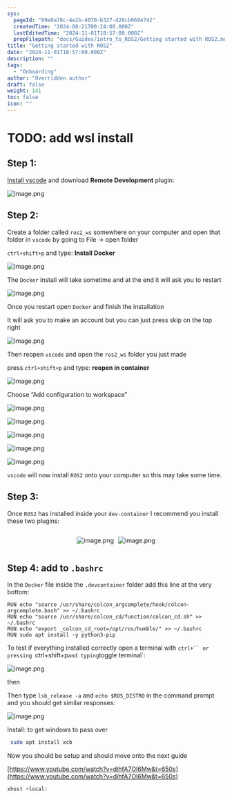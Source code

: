 ```yaml
---
sys:
  pageId: "89e0a78c-4e2b-4070-b327-d28cb0694742"
  createdTime: "2024-08-21T00:24:00.000Z"
  lastEditedTime: "2024-11-01T18:57:00.000Z"
  propFilepath: "docs/Guides/intro_to_ROS2/Getting started with ROS2.md"
title: "Getting started with ROS2"
date: "2024-11-01T18:57:00.000Z"
description: ""
tags:
  - "Onboarding"
author: "Overridden author"
draft: false
weight: 141
toc: false
icon: ""
---
```


# TODO: add wsl install

## Step 1:

[Install vscode](https://code.visualstudio.com/download) and download **Remote Development** plugin:

![image.png](https://prod-files-secure.s3.us-west-2.amazonaws.com/d518164a-d88e-44d1-a4ee-3adb3bd8bce0/efb52993-1881-4a40-b95e-6f020334f022/image.png?X-Amz-Algorithm=AWS4-HMAC-SHA256&X-Amz-Content-Sha256=UNSIGNED-PAYLOAD&X-Amz-Credential=ASIAZI2LB4665PSRCWVM%2F20250507%2Fus-west-2%2Fs3%2Faws4_request&X-Amz-Date=20250507T140909Z&X-Amz-Expires=3600&X-Amz-Security-Token=IQoJb3JpZ2luX2VjELb%2F%2F%2F%2F%2F%2F%2F%2F%2F%2FwEaCXVzLXdlc3QtMiJHMEUCIEhER4ub6l9J%2BiD2bfNB2LwVXA89KosJmU4YFeo5REvqAiEApPQcRd%2F2QzRTs7j%2Bv2730fayqG7v%2BGWbNhKuegVVUSUq%2FwMIXxAAGgw2Mzc0MjMxODM4MDUiDKgDr2%2F3rEkOfhfvgCrcA8LVg4hZ49At2U2lRHsRi1MiZZ6OWCk%2B7URXWA0sgTzEnLMFSZmDEFiigoQbZw%2BnFWLikFHKPdJX22YPXlsDLUaPbf%2FV41xwLk8GDbBypj%2Bnwp6V1FKTQ0pCeByu4CyGlrvZfX6f10haL5K1aq1aMRnA0vI0S0AQDvbH0IXNt8UXWDgcf1cknlgdwVMCrwpQAvCZxeciQxJh%2BMxSeNhWAMHJSwRcNrWDXzH7a%2FI9UUan0XMkj5gFKG5zV863jKEF2z5%2Ffd5m1n4j%2BUXUAM8OEVFOHTdme3PlGL2ACq%2BcNSlv%2FXyLJ6ekLsk2Zhv03dq9OGKBNPAsK9Rza3fIbNqTqWbtKal8VZTji%2B8VGq4hJyigTmvimNppK8eenNsqEobaINWHU6hf465tegBeOhsc%2BaTdLnNIlWvGoo6t4iucE4D1spB9XeI1RmQuokGrnNHnEuFRP2IlgNhwswOAIUudb8J9r%2Fc7X9lwmfbefmZlCr%2BzhwW537BU9NsFDAj6ITA3CdMp2qcKUC0VK1E3FQt%2BeGRC2FeLYB%2Fi7pndeml9qVdOBKObp2GmCrElEjgJ0ox1x6d8t4IomeE2expqpZhdU7d57VQB12i4RRxe7%2FbLwaSO6yETBoCGwsjnyzjKMOLQ7cAGOqUBSTbuwSIUKI5K%2BysdLXrv9nv0CC2benNB3sfh80YtXMSa234HrxMtwA%2FgHj9RkDNh5tUwIYs6jy9Kzw6LTry7JIhEA5lWUBkQP2hZbDIo3UM2iwKcnU9EA4sws45dGxJcLYm4J8TBA2cpLNDyEsl1wJHr9p8FYFUbooX1P%2F0d2HmyMQnCIVKrGXMRrjdwe%2FRQwvwoHnH4acKedMukKRPE1sBkxiS%2F&X-Amz-Signature=81c73a8a1a7ec9ed9ac9368bcd37cbc1005fca11849fcb162f2c8477b14f6ce8&X-Amz-SignedHeaders=host&x-id=GetObject)

## Step 2:

Create a folder called `ros2_ws` somewhere on your computer and open that folder in `vscode` by going to File → open folder 

`ctrl+shift+p` and type: **Install Docker**

![image.png](https://prod-files-secure.s3.us-west-2.amazonaws.com/d518164a-d88e-44d1-a4ee-3adb3bd8bce0/2269dc0e-1cd5-47ff-bceb-c04ad9b2eab0/image.png?X-Amz-Algorithm=AWS4-HMAC-SHA256&X-Amz-Content-Sha256=UNSIGNED-PAYLOAD&X-Amz-Credential=ASIAZI2LB4665PSRCWVM%2F20250507%2Fus-west-2%2Fs3%2Faws4_request&X-Amz-Date=20250507T140909Z&X-Amz-Expires=3600&X-Amz-Security-Token=IQoJb3JpZ2luX2VjELb%2F%2F%2F%2F%2F%2F%2F%2F%2F%2FwEaCXVzLXdlc3QtMiJHMEUCIEhER4ub6l9J%2BiD2bfNB2LwVXA89KosJmU4YFeo5REvqAiEApPQcRd%2F2QzRTs7j%2Bv2730fayqG7v%2BGWbNhKuegVVUSUq%2FwMIXxAAGgw2Mzc0MjMxODM4MDUiDKgDr2%2F3rEkOfhfvgCrcA8LVg4hZ49At2U2lRHsRi1MiZZ6OWCk%2B7URXWA0sgTzEnLMFSZmDEFiigoQbZw%2BnFWLikFHKPdJX22YPXlsDLUaPbf%2FV41xwLk8GDbBypj%2Bnwp6V1FKTQ0pCeByu4CyGlrvZfX6f10haL5K1aq1aMRnA0vI0S0AQDvbH0IXNt8UXWDgcf1cknlgdwVMCrwpQAvCZxeciQxJh%2BMxSeNhWAMHJSwRcNrWDXzH7a%2FI9UUan0XMkj5gFKG5zV863jKEF2z5%2Ffd5m1n4j%2BUXUAM8OEVFOHTdme3PlGL2ACq%2BcNSlv%2FXyLJ6ekLsk2Zhv03dq9OGKBNPAsK9Rza3fIbNqTqWbtKal8VZTji%2B8VGq4hJyigTmvimNppK8eenNsqEobaINWHU6hf465tegBeOhsc%2BaTdLnNIlWvGoo6t4iucE4D1spB9XeI1RmQuokGrnNHnEuFRP2IlgNhwswOAIUudb8J9r%2Fc7X9lwmfbefmZlCr%2BzhwW537BU9NsFDAj6ITA3CdMp2qcKUC0VK1E3FQt%2BeGRC2FeLYB%2Fi7pndeml9qVdOBKObp2GmCrElEjgJ0ox1x6d8t4IomeE2expqpZhdU7d57VQB12i4RRxe7%2FbLwaSO6yETBoCGwsjnyzjKMOLQ7cAGOqUBSTbuwSIUKI5K%2BysdLXrv9nv0CC2benNB3sfh80YtXMSa234HrxMtwA%2FgHj9RkDNh5tUwIYs6jy9Kzw6LTry7JIhEA5lWUBkQP2hZbDIo3UM2iwKcnU9EA4sws45dGxJcLYm4J8TBA2cpLNDyEsl1wJHr9p8FYFUbooX1P%2F0d2HmyMQnCIVKrGXMRrjdwe%2FRQwvwoHnH4acKedMukKRPE1sBkxiS%2F&X-Amz-Signature=75fb7cc83eb806716dadde67e66496d4a43c29c141e3d062d70b000be1041ee4&X-Amz-SignedHeaders=host&x-id=GetObject)

The `Docker` install will take sometime and at the end it will ask you to restart

![image.png](https://prod-files-secure.s3.us-west-2.amazonaws.com/d518164a-d88e-44d1-a4ee-3adb3bd8bce0/ed233f78-be33-4b1f-b89c-9c346c0e961e/image.png?X-Amz-Algorithm=AWS4-HMAC-SHA256&X-Amz-Content-Sha256=UNSIGNED-PAYLOAD&X-Amz-Credential=ASIAZI2LB4665PSRCWVM%2F20250507%2Fus-west-2%2Fs3%2Faws4_request&X-Amz-Date=20250507T140909Z&X-Amz-Expires=3600&X-Amz-Security-Token=IQoJb3JpZ2luX2VjELb%2F%2F%2F%2F%2F%2F%2F%2F%2F%2FwEaCXVzLXdlc3QtMiJHMEUCIEhER4ub6l9J%2BiD2bfNB2LwVXA89KosJmU4YFeo5REvqAiEApPQcRd%2F2QzRTs7j%2Bv2730fayqG7v%2BGWbNhKuegVVUSUq%2FwMIXxAAGgw2Mzc0MjMxODM4MDUiDKgDr2%2F3rEkOfhfvgCrcA8LVg4hZ49At2U2lRHsRi1MiZZ6OWCk%2B7URXWA0sgTzEnLMFSZmDEFiigoQbZw%2BnFWLikFHKPdJX22YPXlsDLUaPbf%2FV41xwLk8GDbBypj%2Bnwp6V1FKTQ0pCeByu4CyGlrvZfX6f10haL5K1aq1aMRnA0vI0S0AQDvbH0IXNt8UXWDgcf1cknlgdwVMCrwpQAvCZxeciQxJh%2BMxSeNhWAMHJSwRcNrWDXzH7a%2FI9UUan0XMkj5gFKG5zV863jKEF2z5%2Ffd5m1n4j%2BUXUAM8OEVFOHTdme3PlGL2ACq%2BcNSlv%2FXyLJ6ekLsk2Zhv03dq9OGKBNPAsK9Rza3fIbNqTqWbtKal8VZTji%2B8VGq4hJyigTmvimNppK8eenNsqEobaINWHU6hf465tegBeOhsc%2BaTdLnNIlWvGoo6t4iucE4D1spB9XeI1RmQuokGrnNHnEuFRP2IlgNhwswOAIUudb8J9r%2Fc7X9lwmfbefmZlCr%2BzhwW537BU9NsFDAj6ITA3CdMp2qcKUC0VK1E3FQt%2BeGRC2FeLYB%2Fi7pndeml9qVdOBKObp2GmCrElEjgJ0ox1x6d8t4IomeE2expqpZhdU7d57VQB12i4RRxe7%2FbLwaSO6yETBoCGwsjnyzjKMOLQ7cAGOqUBSTbuwSIUKI5K%2BysdLXrv9nv0CC2benNB3sfh80YtXMSa234HrxMtwA%2FgHj9RkDNh5tUwIYs6jy9Kzw6LTry7JIhEA5lWUBkQP2hZbDIo3UM2iwKcnU9EA4sws45dGxJcLYm4J8TBA2cpLNDyEsl1wJHr9p8FYFUbooX1P%2F0d2HmyMQnCIVKrGXMRrjdwe%2FRQwvwoHnH4acKedMukKRPE1sBkxiS%2F&X-Amz-Signature=1d4f2df2c6c08f92e1f94fe3849ffffff6c707fd7df5044c822efb12394401c7&X-Amz-SignedHeaders=host&x-id=GetObject)

Once you restart open `Docker` and finish the installation

It will ask you to make an account but you can just press skip on the top right

![image.png](https://prod-files-secure.s3.us-west-2.amazonaws.com/d518164a-d88e-44d1-a4ee-3adb3bd8bce0/21010ad9-1659-4fd9-9f59-9932a09b2a3d/image.png?X-Amz-Algorithm=AWS4-HMAC-SHA256&X-Amz-Content-Sha256=UNSIGNED-PAYLOAD&X-Amz-Credential=ASIAZI2LB4665PSRCWVM%2F20250507%2Fus-west-2%2Fs3%2Faws4_request&X-Amz-Date=20250507T140909Z&X-Amz-Expires=3600&X-Amz-Security-Token=IQoJb3JpZ2luX2VjELb%2F%2F%2F%2F%2F%2F%2F%2F%2F%2FwEaCXVzLXdlc3QtMiJHMEUCIEhER4ub6l9J%2BiD2bfNB2LwVXA89KosJmU4YFeo5REvqAiEApPQcRd%2F2QzRTs7j%2Bv2730fayqG7v%2BGWbNhKuegVVUSUq%2FwMIXxAAGgw2Mzc0MjMxODM4MDUiDKgDr2%2F3rEkOfhfvgCrcA8LVg4hZ49At2U2lRHsRi1MiZZ6OWCk%2B7URXWA0sgTzEnLMFSZmDEFiigoQbZw%2BnFWLikFHKPdJX22YPXlsDLUaPbf%2FV41xwLk8GDbBypj%2Bnwp6V1FKTQ0pCeByu4CyGlrvZfX6f10haL5K1aq1aMRnA0vI0S0AQDvbH0IXNt8UXWDgcf1cknlgdwVMCrwpQAvCZxeciQxJh%2BMxSeNhWAMHJSwRcNrWDXzH7a%2FI9UUan0XMkj5gFKG5zV863jKEF2z5%2Ffd5m1n4j%2BUXUAM8OEVFOHTdme3PlGL2ACq%2BcNSlv%2FXyLJ6ekLsk2Zhv03dq9OGKBNPAsK9Rza3fIbNqTqWbtKal8VZTji%2B8VGq4hJyigTmvimNppK8eenNsqEobaINWHU6hf465tegBeOhsc%2BaTdLnNIlWvGoo6t4iucE4D1spB9XeI1RmQuokGrnNHnEuFRP2IlgNhwswOAIUudb8J9r%2Fc7X9lwmfbefmZlCr%2BzhwW537BU9NsFDAj6ITA3CdMp2qcKUC0VK1E3FQt%2BeGRC2FeLYB%2Fi7pndeml9qVdOBKObp2GmCrElEjgJ0ox1x6d8t4IomeE2expqpZhdU7d57VQB12i4RRxe7%2FbLwaSO6yETBoCGwsjnyzjKMOLQ7cAGOqUBSTbuwSIUKI5K%2BysdLXrv9nv0CC2benNB3sfh80YtXMSa234HrxMtwA%2FgHj9RkDNh5tUwIYs6jy9Kzw6LTry7JIhEA5lWUBkQP2hZbDIo3UM2iwKcnU9EA4sws45dGxJcLYm4J8TBA2cpLNDyEsl1wJHr9p8FYFUbooX1P%2F0d2HmyMQnCIVKrGXMRrjdwe%2FRQwvwoHnH4acKedMukKRPE1sBkxiS%2F&X-Amz-Signature=92e385f0e102ca0fba510aa2985000d8c5a81c44f401880272d883b3c6922c8b&X-Amz-SignedHeaders=host&x-id=GetObject)

Then reopen `vscode` and open the `ros2_ws` folder you just made

press `ctrl+shift+p` and type: **reopen in container**

![image.png](https://prod-files-secure.s3.us-west-2.amazonaws.com/d518164a-d88e-44d1-a4ee-3adb3bd8bce0/4e93b8c2-41ad-488c-8095-c74205196118/image.png?X-Amz-Algorithm=AWS4-HMAC-SHA256&X-Amz-Content-Sha256=UNSIGNED-PAYLOAD&X-Amz-Credential=ASIAZI2LB4665PSRCWVM%2F20250507%2Fus-west-2%2Fs3%2Faws4_request&X-Amz-Date=20250507T140909Z&X-Amz-Expires=3600&X-Amz-Security-Token=IQoJb3JpZ2luX2VjELb%2F%2F%2F%2F%2F%2F%2F%2F%2F%2FwEaCXVzLXdlc3QtMiJHMEUCIEhER4ub6l9J%2BiD2bfNB2LwVXA89KosJmU4YFeo5REvqAiEApPQcRd%2F2QzRTs7j%2Bv2730fayqG7v%2BGWbNhKuegVVUSUq%2FwMIXxAAGgw2Mzc0MjMxODM4MDUiDKgDr2%2F3rEkOfhfvgCrcA8LVg4hZ49At2U2lRHsRi1MiZZ6OWCk%2B7URXWA0sgTzEnLMFSZmDEFiigoQbZw%2BnFWLikFHKPdJX22YPXlsDLUaPbf%2FV41xwLk8GDbBypj%2Bnwp6V1FKTQ0pCeByu4CyGlrvZfX6f10haL5K1aq1aMRnA0vI0S0AQDvbH0IXNt8UXWDgcf1cknlgdwVMCrwpQAvCZxeciQxJh%2BMxSeNhWAMHJSwRcNrWDXzH7a%2FI9UUan0XMkj5gFKG5zV863jKEF2z5%2Ffd5m1n4j%2BUXUAM8OEVFOHTdme3PlGL2ACq%2BcNSlv%2FXyLJ6ekLsk2Zhv03dq9OGKBNPAsK9Rza3fIbNqTqWbtKal8VZTji%2B8VGq4hJyigTmvimNppK8eenNsqEobaINWHU6hf465tegBeOhsc%2BaTdLnNIlWvGoo6t4iucE4D1spB9XeI1RmQuokGrnNHnEuFRP2IlgNhwswOAIUudb8J9r%2Fc7X9lwmfbefmZlCr%2BzhwW537BU9NsFDAj6ITA3CdMp2qcKUC0VK1E3FQt%2BeGRC2FeLYB%2Fi7pndeml9qVdOBKObp2GmCrElEjgJ0ox1x6d8t4IomeE2expqpZhdU7d57VQB12i4RRxe7%2FbLwaSO6yETBoCGwsjnyzjKMOLQ7cAGOqUBSTbuwSIUKI5K%2BysdLXrv9nv0CC2benNB3sfh80YtXMSa234HrxMtwA%2FgHj9RkDNh5tUwIYs6jy9Kzw6LTry7JIhEA5lWUBkQP2hZbDIo3UM2iwKcnU9EA4sws45dGxJcLYm4J8TBA2cpLNDyEsl1wJHr9p8FYFUbooX1P%2F0d2HmyMQnCIVKrGXMRrjdwe%2FRQwvwoHnH4acKedMukKRPE1sBkxiS%2F&X-Amz-Signature=9e4370a2828bdbc43c01a385f7a0f9768ba5b27df0ed1e037cccd3fdedb7dcfa&X-Amz-SignedHeaders=host&x-id=GetObject)

Choose “Add configuration to workspace”

![image.png](https://prod-files-secure.s3.us-west-2.amazonaws.com/d518164a-d88e-44d1-a4ee-3adb3bd8bce0/9560b282-5060-4989-ba37-97e7b2c22476/image.png?X-Amz-Algorithm=AWS4-HMAC-SHA256&X-Amz-Content-Sha256=UNSIGNED-PAYLOAD&X-Amz-Credential=ASIAZI2LB4665PSRCWVM%2F20250507%2Fus-west-2%2Fs3%2Faws4_request&X-Amz-Date=20250507T140909Z&X-Amz-Expires=3600&X-Amz-Security-Token=IQoJb3JpZ2luX2VjELb%2F%2F%2F%2F%2F%2F%2F%2F%2F%2FwEaCXVzLXdlc3QtMiJHMEUCIEhER4ub6l9J%2BiD2bfNB2LwVXA89KosJmU4YFeo5REvqAiEApPQcRd%2F2QzRTs7j%2Bv2730fayqG7v%2BGWbNhKuegVVUSUq%2FwMIXxAAGgw2Mzc0MjMxODM4MDUiDKgDr2%2F3rEkOfhfvgCrcA8LVg4hZ49At2U2lRHsRi1MiZZ6OWCk%2B7URXWA0sgTzEnLMFSZmDEFiigoQbZw%2BnFWLikFHKPdJX22YPXlsDLUaPbf%2FV41xwLk8GDbBypj%2Bnwp6V1FKTQ0pCeByu4CyGlrvZfX6f10haL5K1aq1aMRnA0vI0S0AQDvbH0IXNt8UXWDgcf1cknlgdwVMCrwpQAvCZxeciQxJh%2BMxSeNhWAMHJSwRcNrWDXzH7a%2FI9UUan0XMkj5gFKG5zV863jKEF2z5%2Ffd5m1n4j%2BUXUAM8OEVFOHTdme3PlGL2ACq%2BcNSlv%2FXyLJ6ekLsk2Zhv03dq9OGKBNPAsK9Rza3fIbNqTqWbtKal8VZTji%2B8VGq4hJyigTmvimNppK8eenNsqEobaINWHU6hf465tegBeOhsc%2BaTdLnNIlWvGoo6t4iucE4D1spB9XeI1RmQuokGrnNHnEuFRP2IlgNhwswOAIUudb8J9r%2Fc7X9lwmfbefmZlCr%2BzhwW537BU9NsFDAj6ITA3CdMp2qcKUC0VK1E3FQt%2BeGRC2FeLYB%2Fi7pndeml9qVdOBKObp2GmCrElEjgJ0ox1x6d8t4IomeE2expqpZhdU7d57VQB12i4RRxe7%2FbLwaSO6yETBoCGwsjnyzjKMOLQ7cAGOqUBSTbuwSIUKI5K%2BysdLXrv9nv0CC2benNB3sfh80YtXMSa234HrxMtwA%2FgHj9RkDNh5tUwIYs6jy9Kzw6LTry7JIhEA5lWUBkQP2hZbDIo3UM2iwKcnU9EA4sws45dGxJcLYm4J8TBA2cpLNDyEsl1wJHr9p8FYFUbooX1P%2F0d2HmyMQnCIVKrGXMRrjdwe%2FRQwvwoHnH4acKedMukKRPE1sBkxiS%2F&X-Amz-Signature=ffd71c31f098f3ac2db7ab934a151a357d359b625df33dd313b47f09c6d026c7&X-Amz-SignedHeaders=host&x-id=GetObject)

![image.png](https://prod-files-secure.s3.us-west-2.amazonaws.com/d518164a-d88e-44d1-a4ee-3adb3bd8bce0/2ee63f81-886b-48e8-a553-dc6e5eac99e4/image.png?X-Amz-Algorithm=AWS4-HMAC-SHA256&X-Amz-Content-Sha256=UNSIGNED-PAYLOAD&X-Amz-Credential=ASIAZI2LB4665PSRCWVM%2F20250507%2Fus-west-2%2Fs3%2Faws4_request&X-Amz-Date=20250507T140909Z&X-Amz-Expires=3600&X-Amz-Security-Token=IQoJb3JpZ2luX2VjELb%2F%2F%2F%2F%2F%2F%2F%2F%2F%2FwEaCXVzLXdlc3QtMiJHMEUCIEhER4ub6l9J%2BiD2bfNB2LwVXA89KosJmU4YFeo5REvqAiEApPQcRd%2F2QzRTs7j%2Bv2730fayqG7v%2BGWbNhKuegVVUSUq%2FwMIXxAAGgw2Mzc0MjMxODM4MDUiDKgDr2%2F3rEkOfhfvgCrcA8LVg4hZ49At2U2lRHsRi1MiZZ6OWCk%2B7URXWA0sgTzEnLMFSZmDEFiigoQbZw%2BnFWLikFHKPdJX22YPXlsDLUaPbf%2FV41xwLk8GDbBypj%2Bnwp6V1FKTQ0pCeByu4CyGlrvZfX6f10haL5K1aq1aMRnA0vI0S0AQDvbH0IXNt8UXWDgcf1cknlgdwVMCrwpQAvCZxeciQxJh%2BMxSeNhWAMHJSwRcNrWDXzH7a%2FI9UUan0XMkj5gFKG5zV863jKEF2z5%2Ffd5m1n4j%2BUXUAM8OEVFOHTdme3PlGL2ACq%2BcNSlv%2FXyLJ6ekLsk2Zhv03dq9OGKBNPAsK9Rza3fIbNqTqWbtKal8VZTji%2B8VGq4hJyigTmvimNppK8eenNsqEobaINWHU6hf465tegBeOhsc%2BaTdLnNIlWvGoo6t4iucE4D1spB9XeI1RmQuokGrnNHnEuFRP2IlgNhwswOAIUudb8J9r%2Fc7X9lwmfbefmZlCr%2BzhwW537BU9NsFDAj6ITA3CdMp2qcKUC0VK1E3FQt%2BeGRC2FeLYB%2Fi7pndeml9qVdOBKObp2GmCrElEjgJ0ox1x6d8t4IomeE2expqpZhdU7d57VQB12i4RRxe7%2FbLwaSO6yETBoCGwsjnyzjKMOLQ7cAGOqUBSTbuwSIUKI5K%2BysdLXrv9nv0CC2benNB3sfh80YtXMSa234HrxMtwA%2FgHj9RkDNh5tUwIYs6jy9Kzw6LTry7JIhEA5lWUBkQP2hZbDIo3UM2iwKcnU9EA4sws45dGxJcLYm4J8TBA2cpLNDyEsl1wJHr9p8FYFUbooX1P%2F0d2HmyMQnCIVKrGXMRrjdwe%2FRQwvwoHnH4acKedMukKRPE1sBkxiS%2F&X-Amz-Signature=4892879e8924a8c76a44aae33f5f8dc006b307b3e2e72749efd44eea491a7a2f&X-Amz-SignedHeaders=host&x-id=GetObject)

![image.png](https://prod-files-secure.s3.us-west-2.amazonaws.com/d518164a-d88e-44d1-a4ee-3adb3bd8bce0/ae1580b2-b048-407e-aed9-b584224a7a04/image.png?X-Amz-Algorithm=AWS4-HMAC-SHA256&X-Amz-Content-Sha256=UNSIGNED-PAYLOAD&X-Amz-Credential=ASIAZI2LB4665PSRCWVM%2F20250507%2Fus-west-2%2Fs3%2Faws4_request&X-Amz-Date=20250507T140909Z&X-Amz-Expires=3600&X-Amz-Security-Token=IQoJb3JpZ2luX2VjELb%2F%2F%2F%2F%2F%2F%2F%2F%2F%2FwEaCXVzLXdlc3QtMiJHMEUCIEhER4ub6l9J%2BiD2bfNB2LwVXA89KosJmU4YFeo5REvqAiEApPQcRd%2F2QzRTs7j%2Bv2730fayqG7v%2BGWbNhKuegVVUSUq%2FwMIXxAAGgw2Mzc0MjMxODM4MDUiDKgDr2%2F3rEkOfhfvgCrcA8LVg4hZ49At2U2lRHsRi1MiZZ6OWCk%2B7URXWA0sgTzEnLMFSZmDEFiigoQbZw%2BnFWLikFHKPdJX22YPXlsDLUaPbf%2FV41xwLk8GDbBypj%2Bnwp6V1FKTQ0pCeByu4CyGlrvZfX6f10haL5K1aq1aMRnA0vI0S0AQDvbH0IXNt8UXWDgcf1cknlgdwVMCrwpQAvCZxeciQxJh%2BMxSeNhWAMHJSwRcNrWDXzH7a%2FI9UUan0XMkj5gFKG5zV863jKEF2z5%2Ffd5m1n4j%2BUXUAM8OEVFOHTdme3PlGL2ACq%2BcNSlv%2FXyLJ6ekLsk2Zhv03dq9OGKBNPAsK9Rza3fIbNqTqWbtKal8VZTji%2B8VGq4hJyigTmvimNppK8eenNsqEobaINWHU6hf465tegBeOhsc%2BaTdLnNIlWvGoo6t4iucE4D1spB9XeI1RmQuokGrnNHnEuFRP2IlgNhwswOAIUudb8J9r%2Fc7X9lwmfbefmZlCr%2BzhwW537BU9NsFDAj6ITA3CdMp2qcKUC0VK1E3FQt%2BeGRC2FeLYB%2Fi7pndeml9qVdOBKObp2GmCrElEjgJ0ox1x6d8t4IomeE2expqpZhdU7d57VQB12i4RRxe7%2FbLwaSO6yETBoCGwsjnyzjKMOLQ7cAGOqUBSTbuwSIUKI5K%2BysdLXrv9nv0CC2benNB3sfh80YtXMSa234HrxMtwA%2FgHj9RkDNh5tUwIYs6jy9Kzw6LTry7JIhEA5lWUBkQP2hZbDIo3UM2iwKcnU9EA4sws45dGxJcLYm4J8TBA2cpLNDyEsl1wJHr9p8FYFUbooX1P%2F0d2HmyMQnCIVKrGXMRrjdwe%2FRQwvwoHnH4acKedMukKRPE1sBkxiS%2F&X-Amz-Signature=c7052f4bdcc9f45c2b5abb36e47929c4c638032b591079208911834f5e00d84e&X-Amz-SignedHeaders=host&x-id=GetObject)

![image.png](https://prod-files-secure.s3.us-west-2.amazonaws.com/d518164a-d88e-44d1-a4ee-3adb3bd8bce0/53255b28-f75e-430f-b9e3-c0ac8577e42b/image.png?X-Amz-Algorithm=AWS4-HMAC-SHA256&X-Amz-Content-Sha256=UNSIGNED-PAYLOAD&X-Amz-Credential=ASIAZI2LB4665PSRCWVM%2F20250507%2Fus-west-2%2Fs3%2Faws4_request&X-Amz-Date=20250507T140909Z&X-Amz-Expires=3600&X-Amz-Security-Token=IQoJb3JpZ2luX2VjELb%2F%2F%2F%2F%2F%2F%2F%2F%2F%2FwEaCXVzLXdlc3QtMiJHMEUCIEhER4ub6l9J%2BiD2bfNB2LwVXA89KosJmU4YFeo5REvqAiEApPQcRd%2F2QzRTs7j%2Bv2730fayqG7v%2BGWbNhKuegVVUSUq%2FwMIXxAAGgw2Mzc0MjMxODM4MDUiDKgDr2%2F3rEkOfhfvgCrcA8LVg4hZ49At2U2lRHsRi1MiZZ6OWCk%2B7URXWA0sgTzEnLMFSZmDEFiigoQbZw%2BnFWLikFHKPdJX22YPXlsDLUaPbf%2FV41xwLk8GDbBypj%2Bnwp6V1FKTQ0pCeByu4CyGlrvZfX6f10haL5K1aq1aMRnA0vI0S0AQDvbH0IXNt8UXWDgcf1cknlgdwVMCrwpQAvCZxeciQxJh%2BMxSeNhWAMHJSwRcNrWDXzH7a%2FI9UUan0XMkj5gFKG5zV863jKEF2z5%2Ffd5m1n4j%2BUXUAM8OEVFOHTdme3PlGL2ACq%2BcNSlv%2FXyLJ6ekLsk2Zhv03dq9OGKBNPAsK9Rza3fIbNqTqWbtKal8VZTji%2B8VGq4hJyigTmvimNppK8eenNsqEobaINWHU6hf465tegBeOhsc%2BaTdLnNIlWvGoo6t4iucE4D1spB9XeI1RmQuokGrnNHnEuFRP2IlgNhwswOAIUudb8J9r%2Fc7X9lwmfbefmZlCr%2BzhwW537BU9NsFDAj6ITA3CdMp2qcKUC0VK1E3FQt%2BeGRC2FeLYB%2Fi7pndeml9qVdOBKObp2GmCrElEjgJ0ox1x6d8t4IomeE2expqpZhdU7d57VQB12i4RRxe7%2FbLwaSO6yETBoCGwsjnyzjKMOLQ7cAGOqUBSTbuwSIUKI5K%2BysdLXrv9nv0CC2benNB3sfh80YtXMSa234HrxMtwA%2FgHj9RkDNh5tUwIYs6jy9Kzw6LTry7JIhEA5lWUBkQP2hZbDIo3UM2iwKcnU9EA4sws45dGxJcLYm4J8TBA2cpLNDyEsl1wJHr9p8FYFUbooX1P%2F0d2HmyMQnCIVKrGXMRrjdwe%2FRQwvwoHnH4acKedMukKRPE1sBkxiS%2F&X-Amz-Signature=ca79bceb1f3460287948c18406c50fcee9191bcd99c851d0061390844a33702e&X-Amz-SignedHeaders=host&x-id=GetObject)

![image.png](https://prod-files-secure.s3.us-west-2.amazonaws.com/d518164a-d88e-44d1-a4ee-3adb3bd8bce0/7c562767-5af9-4ffb-97d1-327bcdf4ee00/image.png?X-Amz-Algorithm=AWS4-HMAC-SHA256&X-Amz-Content-Sha256=UNSIGNED-PAYLOAD&X-Amz-Credential=ASIAZI2LB4665PSRCWVM%2F20250507%2Fus-west-2%2Fs3%2Faws4_request&X-Amz-Date=20250507T140909Z&X-Amz-Expires=3600&X-Amz-Security-Token=IQoJb3JpZ2luX2VjELb%2F%2F%2F%2F%2F%2F%2F%2F%2F%2FwEaCXVzLXdlc3QtMiJHMEUCIEhER4ub6l9J%2BiD2bfNB2LwVXA89KosJmU4YFeo5REvqAiEApPQcRd%2F2QzRTs7j%2Bv2730fayqG7v%2BGWbNhKuegVVUSUq%2FwMIXxAAGgw2Mzc0MjMxODM4MDUiDKgDr2%2F3rEkOfhfvgCrcA8LVg4hZ49At2U2lRHsRi1MiZZ6OWCk%2B7URXWA0sgTzEnLMFSZmDEFiigoQbZw%2BnFWLikFHKPdJX22YPXlsDLUaPbf%2FV41xwLk8GDbBypj%2Bnwp6V1FKTQ0pCeByu4CyGlrvZfX6f10haL5K1aq1aMRnA0vI0S0AQDvbH0IXNt8UXWDgcf1cknlgdwVMCrwpQAvCZxeciQxJh%2BMxSeNhWAMHJSwRcNrWDXzH7a%2FI9UUan0XMkj5gFKG5zV863jKEF2z5%2Ffd5m1n4j%2BUXUAM8OEVFOHTdme3PlGL2ACq%2BcNSlv%2FXyLJ6ekLsk2Zhv03dq9OGKBNPAsK9Rza3fIbNqTqWbtKal8VZTji%2B8VGq4hJyigTmvimNppK8eenNsqEobaINWHU6hf465tegBeOhsc%2BaTdLnNIlWvGoo6t4iucE4D1spB9XeI1RmQuokGrnNHnEuFRP2IlgNhwswOAIUudb8J9r%2Fc7X9lwmfbefmZlCr%2BzhwW537BU9NsFDAj6ITA3CdMp2qcKUC0VK1E3FQt%2BeGRC2FeLYB%2Fi7pndeml9qVdOBKObp2GmCrElEjgJ0ox1x6d8t4IomeE2expqpZhdU7d57VQB12i4RRxe7%2FbLwaSO6yETBoCGwsjnyzjKMOLQ7cAGOqUBSTbuwSIUKI5K%2BysdLXrv9nv0CC2benNB3sfh80YtXMSa234HrxMtwA%2FgHj9RkDNh5tUwIYs6jy9Kzw6LTry7JIhEA5lWUBkQP2hZbDIo3UM2iwKcnU9EA4sws45dGxJcLYm4J8TBA2cpLNDyEsl1wJHr9p8FYFUbooX1P%2F0d2HmyMQnCIVKrGXMRrjdwe%2FRQwvwoHnH4acKedMukKRPE1sBkxiS%2F&X-Amz-Signature=5eb1262c930c4dddef55cc7d9cd9b63a90176ca7d50d96e0d350c42793cb80ea&X-Amz-SignedHeaders=host&x-id=GetObject)

`vscode` will now install `ROS2` onto your computer so this may take some time.

## Step 3:

Once `ROS2` has installed inside your `dev-container` I recommend you install these two plugins:

<div style="display: flex;flex-direction: row; column-gap:10px; max-width: 630px;justify-content: center;">
<div>

![image.png](https://prod-files-secure.s3.us-west-2.amazonaws.com/d518164a-d88e-44d1-a4ee-3adb3bd8bce0/3fc3d550-5a54-4ba1-ba6b-faa01cdb7369/image.png?X-Amz-Algorithm=AWS4-HMAC-SHA256&X-Amz-Content-Sha256=UNSIGNED-PAYLOAD&X-Amz-Credential=ASIAZI2LB466UZQB43YI%2F20250507%2Fus-west-2%2Fs3%2Faws4_request&X-Amz-Date=20250507T140913Z&X-Amz-Expires=3600&X-Amz-Security-Token=IQoJb3JpZ2luX2VjELb%2F%2F%2F%2F%2F%2F%2F%2F%2F%2FwEaCXVzLXdlc3QtMiJIMEYCIQCRLLkqBHvzBY2t%2BghN1VpCIFlzrX8NLxBAa%2F2WfCFHAQIhAL9H6NReNfKW2EpO9tcuIr2J2fkwIc5DdKUUZp5n711rKv8DCF8QABoMNjM3NDIzMTgzODA1Igz5nWqtCOIxHcduR7Eq3AOwDuqV7gxCvUrwi9rnp9hbpBHN%2F98nZDyPQbbxGU2cCBbbyHUha%2FNTE%2F0OJz%2B1fe5dUH7mdY60MFhBXueSO6J4guoyDmcAYhMnHlqgVs4Z004h8ZFgGtN7Cw8oJVyWP0kmV2ITeltA6A8WxV9GyUEBu6b%2BRbMh23DBG5cbAH2byRK5XX%2BaNuy8e9wKUgSxqjI9zDbHbq4%2FsHc1uLeBGMDZ2GI1qNi2YeTpJ4%2BU2bVrz5Qh%2Fwm5wjrUjAgyLc6PlG9u3FbggY1srJK8zEoGufAsngI8pEvgNn%2FiEDymUoAmkQLei2onesk3raLirXO%2FptRSD2fK%2Fira%2F2QPQ01L5kRvoIshW%2FqIzHhG%2FNXehvZIZ6VEA79DVK%2BWlRW653pJwY0S2TXBL0UJUYaEgqAqxJnCRmJlqTF4IIbVMnsCUTqUOJecizuFCJ8Em2fRuve%2B49MFNBnBbBoATPsB39jDhis16aU0FyLk9DoL2BlqHXb4LCzXOBJACKB4aZ9DzEeD%2Fo2eDv8rkjfFTZu0JuOhTSg8KaKiAIU2MpJ1R%2BfQYZ0HRuIqbq3LVctZbidf%2FD7WhWrC3NIHICpUzPgDlXy8StCKzUrcPAN3v0fun72lv8J%2BhfjYBi%2BEhZXsyZ6jWDDj0O3ABjqkAYDp5%2FMYs359T5QU2ie4ak3WvhYZWMsOkULKRD2MzLz1QdfBvhv%2BI1Fx4SLubhAeVmV%2FnQENcllyOSMPJmNXukc9QOGgGKYtE41g207O0FhOeyyf32DA1%2BbRH4iF4sCeq9WwvNnVbBRVnbSJyhJ7CXsnRV3vDR6WmtsQw4U9ez%2FQ0ZV%2BgyS7my9bA2PgHWLbhFB%2FlEmRwTsdm%2BN%2BmlYxPVVSpMMm&X-Amz-Signature=780435133a92150f74022be0e3f57286d6fbdb456aa2ee5e730645c387a97170&X-Amz-SignedHeaders=host&x-id=GetObject)

</div>
<div>

![image.png](https://prod-files-secure.s3.us-west-2.amazonaws.com/d518164a-d88e-44d1-a4ee-3adb3bd8bce0/d994cc66-13c2-4093-a5a3-f84cf4601a82/image.png?X-Amz-Algorithm=AWS4-HMAC-SHA256&X-Amz-Content-Sha256=UNSIGNED-PAYLOAD&X-Amz-Credential=ASIAZI2LB46643NXAC5K%2F20250507%2Fus-west-2%2Fs3%2Faws4_request&X-Amz-Date=20250507T140913Z&X-Amz-Expires=3600&X-Amz-Security-Token=IQoJb3JpZ2luX2VjELb%2F%2F%2F%2F%2F%2F%2F%2F%2F%2FwEaCXVzLXdlc3QtMiJIMEYCIQDbiX3THSO0yvGBKXIZbvipxo%2F86d9862YBukUBeju%2BZQIhAMEV%2BOqxsHd1uvamN9b1rdwyHGkY5MK5GuMo3Vkza2UvKv8DCF8QABoMNjM3NDIzMTgzODA1Igz55kK0vNZy9K9Yrt0q3APWULMPFZ9OnNZqdQ0FWEHwT%2FyHGFQTqd8ZJQCcKVlNSdVdzOqUTN6mC0s6T4xIEzQPIXsC73HcKvvpKhmoasoEYwySI4uaUnsvoCmLeNhPGrwoSFSaN0Gthp2pCu%2BiU79LQ2UnaxesD%2FC%2BzO9sKhnWmpg71v%2F3SdokApORM3oc2RjR4lnYpKBfVNQk7L5PwkzbgsTCc0fWBLwR2wOwA0DFWMRxOAgShpFYUSpyBfiwzTpweQeQpcZuSUYdJLB1j3XZZjkd%2BNZARdvRK4uYqTpTczkOvX9V2OVVzVZoYsv31rd3064ZX2cp9yewKbCYUCfYS%2Fmlp5zJpuJNZDIiSAiEgNXweTagEncotI%2FqmW9LQh3zfiLGfnpEfAWcIK4lj1QVUz6R2JGDSFUbtXC37E3ym4E%2BpljeYXwOUFEom%2B8xnz5okOS6P1L3neiGMwkwsbHmgFWFb5bui7ZEjmCyVAdeueiVbDtRQfjNxBB0JsePyoJshhHgchnPXsWHQZydX5p%2BfYLdHSfyK7YMyeyeNDZaf0IVt4QtlFXcORpmqdei%2BWE8n9BN3TOo3iCvIqBF%2FiTIGhXToXlAqJZb7aKIlEdRKjsldXjJwC3pMrVNUok8BSwQq9ZjtbLzESU1nzDM0O3ABjqkAZPix%2FptSqCvtW%2F6Rp8u8uodbjTYLVUXbn3PqPDLMEazhftHQkmKs7rzKLq5LNpzbL03zK2vVoUkcG6bPyXiTlKTsxFDW06ek5KTfSq4qKz4nJkV7sPXsKhJtVKXGerpSC04sHfQc493qUovXk30BBIdz5FkolfuG7rhVu3GsnHgzAcdnteSZ55%2FcNT%2BK4rel%2B%2Fu3Cqv8yfe5ska%2BkdLs3jJIwMo&X-Amz-Signature=3619f5b3742fcf47bafeeb15d8f0e63e45af3be8c388b0c6c4a2ad83e89e02cc&X-Amz-SignedHeaders=host&x-id=GetObject)

</div>
</div>

## Step 4: add to `.bashrc`

In the `Docker` file inside the `.devcontainer` folder add this line at the very bottom: 

```docker
RUN echo "source /usr/share/colcon_argcomplete/hook/colcon-argcomplete.bash" >> ~/.bashrc
RUN echo "source /usr/share/colcon_cd/function/colcon_cd.sh" >> ~/.bashrc
RUN echo "export _colcon_cd_root=/opt/ros/humble/" >> ~/.bashrc
RUN sudo apt install -y python3-pip 
```

To test if everything installed correctly open a terminal with `ctrl+`` or pressing `ctrl+shift+p` and typing `toggle terminal`:

![image.png](https://prod-files-secure.s3.us-west-2.amazonaws.com/d518164a-d88e-44d1-a4ee-3adb3bd8bce0/6a4943d8-b04e-4c02-9a58-775f3384d1a5/image.png?X-Amz-Algorithm=AWS4-HMAC-SHA256&X-Amz-Content-Sha256=UNSIGNED-PAYLOAD&X-Amz-Credential=ASIAZI2LB4665PSRCWVM%2F20250507%2Fus-west-2%2Fs3%2Faws4_request&X-Amz-Date=20250507T140909Z&X-Amz-Expires=3600&X-Amz-Security-Token=IQoJb3JpZ2luX2VjELb%2F%2F%2F%2F%2F%2F%2F%2F%2F%2FwEaCXVzLXdlc3QtMiJHMEUCIEhER4ub6l9J%2BiD2bfNB2LwVXA89KosJmU4YFeo5REvqAiEApPQcRd%2F2QzRTs7j%2Bv2730fayqG7v%2BGWbNhKuegVVUSUq%2FwMIXxAAGgw2Mzc0MjMxODM4MDUiDKgDr2%2F3rEkOfhfvgCrcA8LVg4hZ49At2U2lRHsRi1MiZZ6OWCk%2B7URXWA0sgTzEnLMFSZmDEFiigoQbZw%2BnFWLikFHKPdJX22YPXlsDLUaPbf%2FV41xwLk8GDbBypj%2Bnwp6V1FKTQ0pCeByu4CyGlrvZfX6f10haL5K1aq1aMRnA0vI0S0AQDvbH0IXNt8UXWDgcf1cknlgdwVMCrwpQAvCZxeciQxJh%2BMxSeNhWAMHJSwRcNrWDXzH7a%2FI9UUan0XMkj5gFKG5zV863jKEF2z5%2Ffd5m1n4j%2BUXUAM8OEVFOHTdme3PlGL2ACq%2BcNSlv%2FXyLJ6ekLsk2Zhv03dq9OGKBNPAsK9Rza3fIbNqTqWbtKal8VZTji%2B8VGq4hJyigTmvimNppK8eenNsqEobaINWHU6hf465tegBeOhsc%2BaTdLnNIlWvGoo6t4iucE4D1spB9XeI1RmQuokGrnNHnEuFRP2IlgNhwswOAIUudb8J9r%2Fc7X9lwmfbefmZlCr%2BzhwW537BU9NsFDAj6ITA3CdMp2qcKUC0VK1E3FQt%2BeGRC2FeLYB%2Fi7pndeml9qVdOBKObp2GmCrElEjgJ0ox1x6d8t4IomeE2expqpZhdU7d57VQB12i4RRxe7%2FbLwaSO6yETBoCGwsjnyzjKMOLQ7cAGOqUBSTbuwSIUKI5K%2BysdLXrv9nv0CC2benNB3sfh80YtXMSa234HrxMtwA%2FgHj9RkDNh5tUwIYs6jy9Kzw6LTry7JIhEA5lWUBkQP2hZbDIo3UM2iwKcnU9EA4sws45dGxJcLYm4J8TBA2cpLNDyEsl1wJHr9p8FYFUbooX1P%2F0d2HmyMQnCIVKrGXMRrjdwe%2FRQwvwoHnH4acKedMukKRPE1sBkxiS%2F&X-Amz-Signature=1f9bf12735b29f590ebdee60dff21540668e7856106bc37aa8c26c3ebae40e90&X-Amz-SignedHeaders=host&x-id=GetObject)

then 

Then type `lsb_release -a` and `echo $ROS_DISTRO` in the command prompt and you should get similar responses:

![image.png](https://prod-files-secure.s3.us-west-2.amazonaws.com/d518164a-d88e-44d1-a4ee-3adb3bd8bce0/3e635dec-a805-4e85-8b9e-d000e5b71a4e/image.png?X-Amz-Algorithm=AWS4-HMAC-SHA256&X-Amz-Content-Sha256=UNSIGNED-PAYLOAD&X-Amz-Credential=ASIAZI2LB4665PSRCWVM%2F20250507%2Fus-west-2%2Fs3%2Faws4_request&X-Amz-Date=20250507T140909Z&X-Amz-Expires=3600&X-Amz-Security-Token=IQoJb3JpZ2luX2VjELb%2F%2F%2F%2F%2F%2F%2F%2F%2F%2FwEaCXVzLXdlc3QtMiJHMEUCIEhER4ub6l9J%2BiD2bfNB2LwVXA89KosJmU4YFeo5REvqAiEApPQcRd%2F2QzRTs7j%2Bv2730fayqG7v%2BGWbNhKuegVVUSUq%2FwMIXxAAGgw2Mzc0MjMxODM4MDUiDKgDr2%2F3rEkOfhfvgCrcA8LVg4hZ49At2U2lRHsRi1MiZZ6OWCk%2B7URXWA0sgTzEnLMFSZmDEFiigoQbZw%2BnFWLikFHKPdJX22YPXlsDLUaPbf%2FV41xwLk8GDbBypj%2Bnwp6V1FKTQ0pCeByu4CyGlrvZfX6f10haL5K1aq1aMRnA0vI0S0AQDvbH0IXNt8UXWDgcf1cknlgdwVMCrwpQAvCZxeciQxJh%2BMxSeNhWAMHJSwRcNrWDXzH7a%2FI9UUan0XMkj5gFKG5zV863jKEF2z5%2Ffd5m1n4j%2BUXUAM8OEVFOHTdme3PlGL2ACq%2BcNSlv%2FXyLJ6ekLsk2Zhv03dq9OGKBNPAsK9Rza3fIbNqTqWbtKal8VZTji%2B8VGq4hJyigTmvimNppK8eenNsqEobaINWHU6hf465tegBeOhsc%2BaTdLnNIlWvGoo6t4iucE4D1spB9XeI1RmQuokGrnNHnEuFRP2IlgNhwswOAIUudb8J9r%2Fc7X9lwmfbefmZlCr%2BzhwW537BU9NsFDAj6ITA3CdMp2qcKUC0VK1E3FQt%2BeGRC2FeLYB%2Fi7pndeml9qVdOBKObp2GmCrElEjgJ0ox1x6d8t4IomeE2expqpZhdU7d57VQB12i4RRxe7%2FbLwaSO6yETBoCGwsjnyzjKMOLQ7cAGOqUBSTbuwSIUKI5K%2BysdLXrv9nv0CC2benNB3sfh80YtXMSa234HrxMtwA%2FgHj9RkDNh5tUwIYs6jy9Kzw6LTry7JIhEA5lWUBkQP2hZbDIo3UM2iwKcnU9EA4sws45dGxJcLYm4J8TBA2cpLNDyEsl1wJHr9p8FYFUbooX1P%2F0d2HmyMQnCIVKrGXMRrjdwe%2FRQwvwoHnH4acKedMukKRPE1sBkxiS%2F&X-Amz-Signature=5fe3bf4316acc4dfb07da28d06d6c9d631f7f4d0ce4c1006292bd77613abf5fd&X-Amz-SignedHeaders=host&x-id=GetObject)

Install:  to get windows to pass over

```bash
 sudo apt install xcb
```

Now you should be setup and should move onto the next guide 

[https://www.youtube.com/watch?v=dihfA7Ol6Mw&t=650s](https://www.youtube.com/watch?v=dihfA7Ol6Mw&t=650s)

```python
xhost +local:
```
